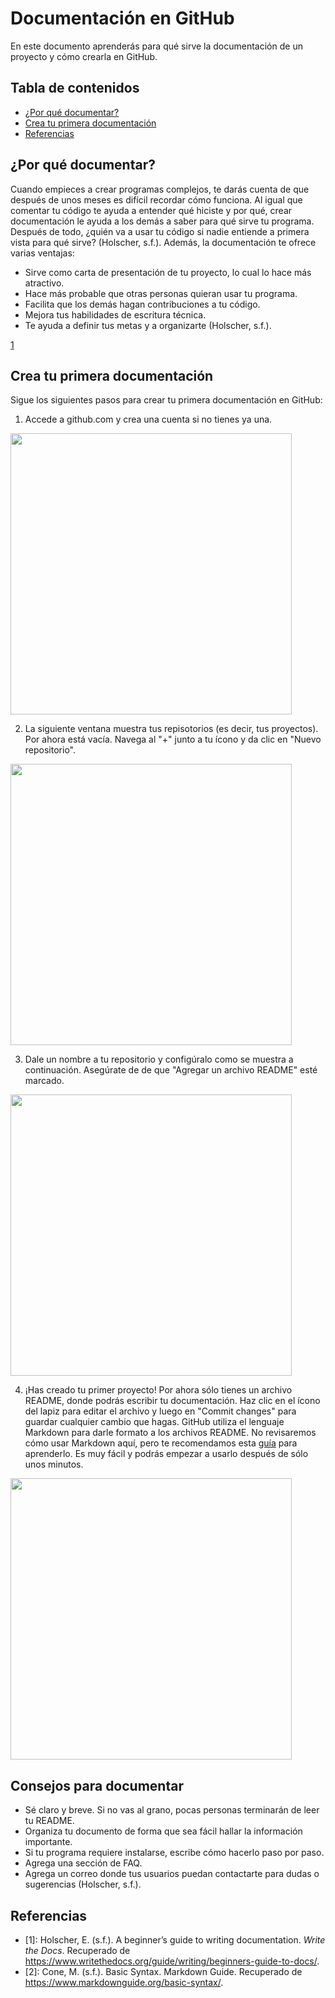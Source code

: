 # Documentación en GitHub
En este documento aprenderás para qué sirve la documentación de un proyecto y cómo crearla en GitHub.


## Tabla de contenidos
* [¿Por qué documentar?](#¿por-que-documentar?)
* [Crea tu primera documentación](#crea-tu-primera-documentación)
* [Referencias](#referencias)


## ¿Por qué documentar?
Cuando empieces a crear programas complejos, te darás cuenta de que después de unos meses es difícil recordar cómo funciona. Al igual que comentar tu código te ayuda a entender qué hiciste y por qué, crear documentación le ayuda a los demás a saber para qué sirve tu programa. Después de todo, ¿quién va a usar tu código si nadie entiende a primera vista para qué sirve? (Holscher, s.f.). Además, la documentación te ofrece varias ventajas:

- Sirve como carta de presentación de tu proyecto, lo cual lo hace más atractivo.
- Hace más probable que otras personas quieran usar tu programa.
- Facilita que los demás hagan contribuciones a tu código.
- Mejora tus habilidades de escritura técnica.
- Te ayuda a definir tus metas y a organizarte (Holscher, s.f.).


[1](#[1])

## Crea tu primera documentación
Sigue los siguientes pasos para crear tu primera documentación en GitHub:

1. Accede a github.com y crea una cuenta si no tienes ya una. 
<img src="https://github.com/fcalod/Parcial1/blob/main/Imágenes/1.PNG" width="450">

2. La siguiente ventana muestra tus repisotorios (es decir, tus proyectos). Por ahora está vacía. Navega al "+" junto a tu ícono y da clic en "Nuevo repositorio".
<img src="https://github.com/fcalod/Parcial1/blob/main/Imágenes/2.PNG" width="450">

3. Dale un nombre a tu repositorio y configúralo como se muestra a continuación. Asegúrate de de que "Agregar un archivo README" esté marcado.
<img src="https://github.com/fcalod/Parcial1/blob/main/Imágenes/3.PNG" width="450">

4. ¡Has creado tu primer proyecto! Por ahora sólo tienes un archivo README, donde podrás escribir tu documentación. Haz clic en el ícono del lapiz para editar el archivo y luego en "Commit changes" para guardar cualquier cambio que hagas. GitHub utiliza el lenguaje Markdown para darle formato a los archivos README. No revisaremos cómo usar Markdown aquí, pero te recomendamos esta [guía](https://www.markdownguide.org/basic-syntax/) para aprenderlo. Es muy fácil y podrás empezar a usarlo después de sólo unos minutos.

<img src="https://github.com/fcalod/Parcial1/blob/main/Imágenes/4.PNG" width="450">

## Consejos para documentar
- Sé claro y breve. Si no vas al grano, pocas personas terminarán de leer tu README.
- Organiza tu documento de forma que sea fácil hallar la información importante.
- Si tu programa requiere instalarse, escribe cómo hacerlo paso por paso.
- Agrega una sección de FAQ.
- Agrega un correo donde tus usuarios puedan contactarte para dudas o sugerencias (Holscher, s.f.).

## Referencias
- <a name="[1]"> [1]: Holscher, E. (s.f.). A beginner’s guide to writing documentation. *Write the Docs*. Recuperado de https://www.writethedocs.org/guide/writing/beginners-guide-to-docs/.
- <a name="[2]"> [2]: Cone, M. (s.f.). Basic Syntax. Markdown Guide. Recuperado de https://www.markdownguide.org/basic-syntax/.
